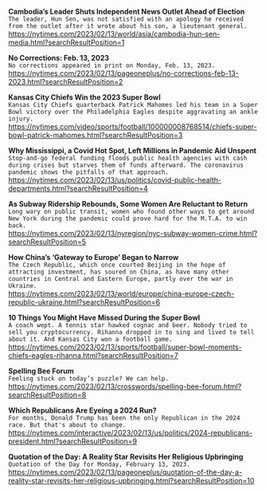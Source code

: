 **Cambodia’s Leader Shuts Independent News Outlet Ahead of Election**\
`The leader, Hun Sen, was not satisfied with an apology he received from the outlet after it wrote about his son, a lieutenant general.`\
https://nytimes.com/2023/02/13/world/asia/cambodia-hun-sen-media.html?searchResultPosition=1

**No Corrections: Feb. 13, 2023**\
`No corrections appeared in print on Monday, Feb. 13, 2023.`\
https://nytimes.com/2023/02/13/pageoneplus/no-corrections-feb-13-2023.html?searchResultPosition=2

**Kansas City Chiefs Win the 2023 Super Bowl**\
`Kansas City Chiefs quarterback Patrick Mahomes led his team in a Super Bowl victory over the Philadelphia Eagles despite aggravating an ankle injury.`\
https://nytimes.com/video/sports/football/100000008768514/chiefs-super-bowl-patrick-mahomes.html?searchResultPosition=3

**Why Mississippi, a Covid Hot Spot, Left Millions in Pandemic Aid Unspent**\
`Stop-and-go federal funding floods public health agencies with cash during crises but starves them of funds afterward. The coronavirus pandemic shows the pitfalls of that approach.`\
https://nytimes.com/2023/02/13/us/politics/covid-public-health-departments.html?searchResultPosition=4

**As Subway Ridership Rebounds, Some Women Are Reluctant to Return**\
`Long wary on public transit, women who found other ways to get around New York during the pandemic could prove hard for the M.T.A. to win back.`\
https://nytimes.com/2023/02/13/nyregion/nyc-subway-women-crime.html?searchResultPosition=5

**How China’s ‘Gateway to Europe’ Began to Narrow**\
`The Czech Republic, which once courted Beijing in the hope of attracting investment, has soured on China, as have many other countries in Central and Eastern Europe, partly over the war in Ukraine.`\
https://nytimes.com/2023/02/13/world/europe/china-europe-czech-republic-ukraine.html?searchResultPosition=6

**10 Things You Might Have Missed During the Super Bowl**\
`A coach wept. A tennis star hawked cognac and beer. Nobody tried to sell you cryptocurrency. Rihanna dropped in to sing and lived to tell about it. And Kansas City won a football game.`\
https://nytimes.com/2023/02/13/sports/football/super-bowl-moments-chiefs-eagles-rihanna.html?searchResultPosition=7

**Spelling Bee Forum**\
`Feeling stuck on today’s puzzle? We can help.`\
https://nytimes.com/2023/02/13/crosswords/spelling-bee-forum.html?searchResultPosition=8

**Which Republicans Are Eyeing a 2024 Run?**\
`For months, Donald Trump has been the only Republican in the 2024 race. But that's about to change.`\
https://nytimes.com/interactive/2023/02/13/us/politics/2024-republicans-president.html?searchResultPosition=9

**Quotation of the Day: A Reality Star Revisits Her Religious Upbringing**\
`Quotation of the Day for Monday, February 13, 2023.`\
https://nytimes.com/2023/02/13/pageoneplus/quotation-of-the-day-a-reality-star-revisits-her-religious-upbringing.html?searchResultPosition=10

